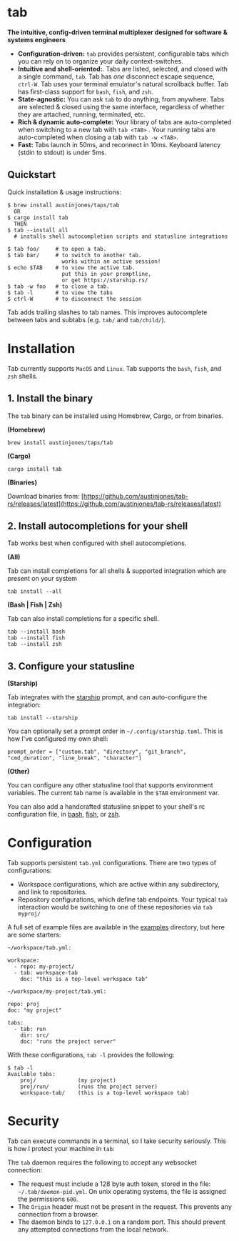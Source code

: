 # tab

**The intuitive, config-driven terminal multiplexer designed for software & systems engineers**

- **Configuration-driven:**  `tab` provides persistent, configurable tabs which you can rely on to organize your daily context-switches.
- **Intuitive and shell-oriented:**.  Tabs are listed, selected, and closed with a single command, `tab`.  Tab has _one_ disconnect escape sequence, `ctrl-W`.  Tab uses your terminal emulator's natural scrollback buffer.  Tab has first-class support for `bash`, `fish`, and `zsh`.
- **State-agnostic:**  You can ask `tab` to do anything, from anywhere.  Tabs are selected & closed using the same interface, regardless of whether they are attached, running, terminated, etc.
- **Rich & dynamic auto-complete:**  Your library of tabs are auto-completed when switching to a new tab with `tab <TAB>` .  Your running tabs are auto-completed when closing a tab with `tab -w <TAB>`.
- **Fast:**  Tabs launch in 50ms, and reconnect in 10ms.  Keyboard latency (stdin to stdout) is under 5ms.

## Quickstart
Quick installation & usage instructions:
```
$ brew install austinjones/taps/tab
  OR
$ cargo install tab
  THEN
$ tab --install all 
  # installs shell autocompletion scripts and statusline integrations

$ tab foo/     # to open a tab.
$ tab bar/     # to switch to another tab.  
                 works within an active session!
$ echo $TAB    # to view the active tab.  
                 put this in your promptline, 
                 or get https://starship.rs/
$ tab -w foo   # to close a tab.
$ tab -l       # to view the tabs
$ ctrl-W       # to disconnect the session
```

Tab adds trailing slashes to tab names.  This improves autocomplete between tabs and subtabs (e.g. `tab/` and `tab/child/`).

# Installation
Tab currently supports `MacOS` and `Linux`.  Tab supports the `bash`, `fish`, and `zsh` shells.

## 1. Install the binary

The `tab` binary can be installed using Homebrew, Cargo, or from binaries.

**(Homebrew)**
```
brew install austinjones/taps/tab
```

**(Cargo)**
```
cargo install tab
```

**(Binaries)**

Download binaries from:
[https://github.com/austinjones/tab-rs/releases/latest](https://github.com/austinjones/tab-rs/releases/latest)

## 2. Install autocompletions for your shell
Tab works best when configured with shell autocompletions.

**(All)**

Tab can install completions for all shells & supported integration which are present on your system
```
tab install --all
```

**(Bash | Fish | Zsh)**

Tab can also install completions for a specific shell.
```
tab --install bash
tab --install fish
tab --install zsh
```

## 3. Configure your statusline

**(Starship)**

Tab integrates with the [starship](https://starship.rs/) prompt, and can auto-configure the integration:

```
tab install --starship
```

You can optionally set a prompt order in `~/.config/starship.toml`.  This is how I've configured my own shell:
```
prompt_order = ["custom.tab", "directory", "git_branch", "cmd_duration", "line_break", "character"]
```

**(Other)**

You can configure any other statusline tool that supports environment variables.  The current tab name is available in the `$TAB` environment var.

You can also add a handcrafted statusline snippet to your shell's rc configuration file, in
[bash](https://github.com/austinjones/tab-rs/blob/master/tab/src/completions/bash/statusline.bash), 
[fish](https://github.com/austinjones/tab-rs/blob/master/tab/src/completions/fish/statusline.fish),
or [zsh](https://github.com/austinjones/tab-rs/blob/master/tab/src/completions/zsh/statusline.zsh).



# Configuration
Tab supports persistent `tab.yml` configurations.  There are two types of configurations:
- Workspace configurations, which are active within any subdirectory, and link to repositories.
- Repository configurations, which define tab endpoints.  Your typical `tab` interaction would be switching
  to one of these repositories via `tab myproj/`

A full set of example files are available in the [examples](https://github.com/austinjones/tab-rs/tree/master/examples) directory, but here are some starters:

```
~/workspace/tab.yml:

workspace:
  - repo: my-project/
  - tab: workspace-tab
    doc: "this is a top-level workspace tab"
```


```
~/workspace/my-project/tab.yml:

repo: proj
doc: "my project"

tabs:
  - tab: run
    dir: src/
    doc: "runs the project server"
```

With these configurations, `tab -l` provides the following:
```
$ tab -l
Available tabs:
    proj/             (my project)
    proj/run/         (runs the project server)
    workspace-tab/    (this is a top-level workspace tab)
```

# Security
Tab can execute commands in a terminal, so I take security seriously.  This is how I protect your machine in `tab`:

The `tab` daemon requires the following to accept any websocket connection:
- The request must include a 128 byte auth token, stored in the file: `~/.tab/daemon-pid.yml`.  On unix operating systems, the file is assigned the permissions `600`.
- The `Origin` header must not be present in the request.  This prevents any connection from a browser.
- The daemon binds to `127.0.0.1` on a random port.  This should prevent any attempted connections from the local network.